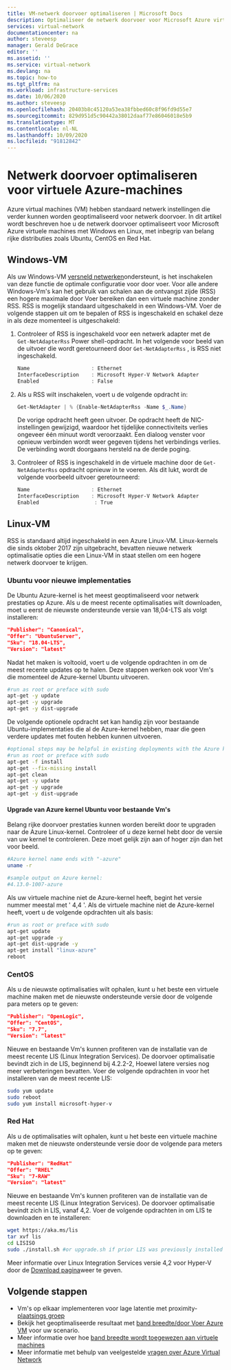 ```yaml
---
title: VM-netwerk doorvoer optimaliseren | Microsoft Docs
description: Optimaliseer de netwerk doorvoer voor Microsoft Azure virtuele machines met Windows en Linux, met inbegrip van belang rijke distributies zoals Ubuntu, CentOS en Red Hat.
services: virtual-network
documentationcenter: na
author: steveesp
manager: Gerald DeGrace
editor: ''
ms.assetid: ''
ms.service: virtual-network
ms.devlang: na
ms.topic: how-to
ms.tgt_pltfrm: na
ms.workload: infrastructure-services
ms.date: 10/06/2020
ms.author: steveesp
ms.openlocfilehash: 20403b8c45120a53ea38fbbed60c8f96fd9d55e7
ms.sourcegitcommit: 829d951d5c90442a38012daaf77e86046018e5b9
ms.translationtype: MT
ms.contentlocale: nl-NL
ms.lasthandoff: 10/09/2020
ms.locfileid: "91812842"
---
```

# <a name="optimize-network-throughput-for-azure-virtual-machines"></a>Netwerk doorvoer optimaliseren voor virtuele Azure-machines

Azure virtual machines (VM) hebben standaard netwerk instellingen die verder kunnen worden geoptimaliseerd voor netwerk doorvoer. In dit artikel wordt beschreven hoe u de netwerk doorvoer optimaliseert voor Microsoft Azure virtuele machines met Windows en Linux, met inbegrip van belang rijke distributies zoals Ubuntu, CentOS en Red Hat.

## <a name="windows-vm"></a>Windows-VM

Als uw Windows-VM [versneld netwerken](create-vm-accelerated-networking-powershell.md)ondersteunt, is het inschakelen van deze functie de optimale configuratie voor door voer. Voor alle andere Windows-Vm's kan het gebruik van schalen aan de ontvangst zijde (RSS) een hogere maximale door Voer bereiken dan een virtuele machine zonder RSS. RSS is mogelijk standaard uitgeschakeld in een Windows-VM. Voer de volgende stappen uit om te bepalen of RSS is ingeschakeld en schakel deze in als deze momenteel is uitgeschakeld:

1. Controleer of RSS is ingeschakeld voor een netwerk adapter met de `Get-NetAdapterRss` Power shell-opdracht. In het volgende voor beeld van de uitvoer die wordt geretourneerd door `Get-NetAdapterRss` , is RSS niet ingeschakeld.

    ```powershell
    Name                    : Ethernet
    InterfaceDescription    : Microsoft Hyper-V Network Adapter
    Enabled                 : False
    ```
2. Als u RSS wilt inschakelen, voert u de volgende opdracht in:

    ```powershell
    Get-NetAdapter | % {Enable-NetAdapterRss -Name $_.Name}
    ```
    De vorige opdracht heeft geen uitvoer. De opdracht heeft de NIC-instellingen gewijzigd, waardoor het tijdelijke connectiviteits verlies ongeveer één minuut wordt veroorzaakt. Een dialoog venster voor opnieuw verbinden wordt weer gegeven tijdens het verbindings verlies. De verbinding wordt doorgaans hersteld na de derde poging.
3. Controleer of RSS is ingeschakeld in de virtuele machine door de `Get-NetAdapterRss` opdracht opnieuw in te voeren. Als dit lukt, wordt de volgende voorbeeld uitvoer geretourneerd:

    ```powershell
    Name                    : Ethernet
    InterfaceDescription    : Microsoft Hyper-V Network Adapter
    Enabled                  : True
    ```

## <a name="linux-vm"></a>Linux-VM

RSS is standaard altijd ingeschakeld in een Azure Linux-VM. Linux-kernels die sinds oktober 2017 zijn uitgebracht, bevatten nieuwe netwerk optimalisatie opties die een Linux-VM in staat stellen om een hogere netwerk doorvoer te krijgen.

### <a name="ubuntu-for-new-deployments"></a>Ubuntu voor nieuwe implementaties

De Ubuntu Azure-kernel is het meest geoptimaliseerd voor netwerk prestaties op Azure. Als u de meest recente optimalisaties wilt downloaden, moet u eerst de nieuwste ondersteunde versie van 18,04-LTS als volgt installeren:

```json
"Publisher": "Canonical",
"Offer": "UbuntuServer",
"Sku": "18.04-LTS",
"Version": "latest"
```

Nadat het maken is voltooid, voert u de volgende opdrachten in om de meest recente updates op te halen. Deze stappen werken ook voor Vm's die momenteel de Azure-kernel Ubuntu uitvoeren.

```bash
#run as root or preface with sudo
apt-get -y update
apt-get -y upgrade
apt-get -y dist-upgrade
```

De volgende optionele opdracht set kan handig zijn voor bestaande Ubuntu-implementaties die al de Azure-kernel hebben, maar die geen verdere updates met fouten hebben kunnen uitvoeren.

```bash
#optional steps may be helpful in existing deployments with the Azure kernel
#run as root or preface with sudo
apt-get -f install
apt-get --fix-missing install
apt-get clean
apt-get -y update
apt-get -y upgrade
apt-get -y dist-upgrade
```

#### <a name="ubuntu-azure-kernel-upgrade-for-existing-vms"></a>Upgrade van Azure kernel Ubuntu voor bestaande Vm's

Belang rijke doorvoer prestaties kunnen worden bereikt door te upgraden naar de Azure Linux-kernel. Controleer of u deze kernel hebt door de versie van uw kernel te controleren. Deze moet gelijk zijn aan of hoger zijn dan het voor beeld.

```bash
#Azure kernel name ends with "-azure"
uname -r

#sample output on Azure kernel:
#4.13.0-1007-azure
```

Als uw virtuele machine niet de Azure-kernel heeft, begint het versie nummer meestal met ' 4,4 '. Als de virtuele machine niet de Azure-kernel heeft, voert u de volgende opdrachten uit als basis:

```bash
#run as root or preface with sudo
apt-get update
apt-get upgrade -y
apt-get dist-upgrade -y
apt-get install "linux-azure"
reboot
```

### <a name="centos"></a>CentOS

Als u de nieuwste optimalisaties wilt ophalen, kunt u het beste een virtuele machine maken met de nieuwste ondersteunde versie door de volgende para meters op te geven:

```json
"Publisher": "OpenLogic",
"Offer": "CentOS",
"Sku": "7.7",
"Version": "latest"
```

Nieuwe en bestaande Vm's kunnen profiteren van de installatie van de meest recente LIS (Linux Integration Services). De doorvoer optimalisatie bevindt zich in de LIS, beginnend bij 4.2.2-2, Hoewel latere versies nog meer verbeteringen bevatten. Voer de volgende opdrachten in voor het installeren van de meest recente LIS:

```bash
sudo yum update
sudo reboot
sudo yum install microsoft-hyper-v
```

### <a name="red-hat"></a>Red Hat

Als u de optimalisaties wilt ophalen, kunt u het beste een virtuele machine maken met de nieuwste ondersteunde versie door de volgende para meters op te geven:

```json
"Publisher": "RedHat"
"Offer": "RHEL"
"Sku": "7-RAW"
"Version": "latest"
```

Nieuwe en bestaande Vm's kunnen profiteren van de installatie van de meest recente LIS (Linux Integration Services). De doorvoer optimalisatie bevindt zich in LIS, vanaf 4,2. Voer de volgende opdrachten in om LIS te downloaden en te installeren:

```bash
wget https://aka.ms/lis
tar xvf lis
cd LISISO
sudo ./install.sh #or upgrade.sh if prior LIS was previously installed
```

Meer informatie over Linux Integration Services versie 4,2 voor Hyper-V door de [Download pagina](https://www.microsoft.com/download/details.aspx?id=55106)weer te geven.

## <a name="next-steps"></a>Volgende stappen
* Vm's op elkaar implementeren voor lage latentie met proximity- [plaatsings groep](../virtual-machines/windows/co-location.md)
* Bekijk het geoptimaliseerde resultaat met [band breedte/door Voer Azure VM](virtual-network-bandwidth-testing.md) voor uw scenario.
* Meer informatie over hoe [band breedte wordt toegewezen aan virtuele machines](virtual-machine-network-throughput.md)
* Meer informatie met behulp van veelgestelde [vragen over Azure Virtual Network](virtual-networks-faq.md)
